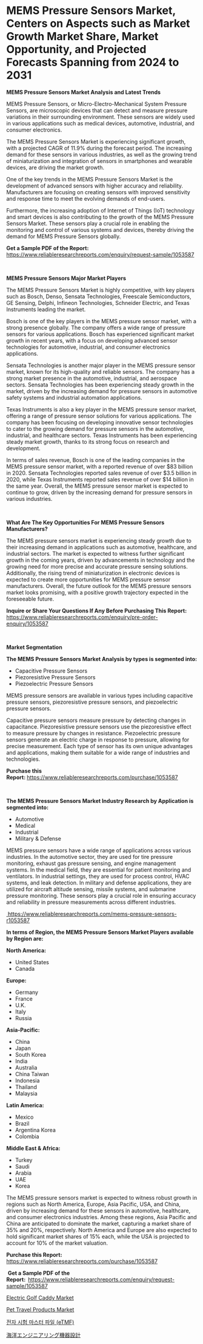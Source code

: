 <p><h1>MEMS Pressure Sensors Market, Centers on Aspects such as Market Growth Market Share, Market Opportunity, and Projected Forecasts Spanning from 2024 to 2031</h1></p><p><strong>MEMS Pressure Sensors Market Analysis and Latest Trends</strong></p>
<p><p>MEMS Pressure Sensors, or Micro-Electro-Mechanical System Pressure Sensors, are microscopic devices that can detect and measure pressure variations in their surrounding environment. These sensors are widely used in various applications such as medical devices, automotive, industrial, and consumer electronics.</p><p>The MEMS Pressure Sensors Market is experiencing significant growth, with a projected CAGR of 11.9% during the forecast period. The increasing demand for these sensors in various industries, as well as the growing trend of miniaturization and integration of sensors in smartphones and wearable devices, are driving the market growth.</p><p>One of the key trends in the MEMS Pressure Sensors Market is the development of advanced sensors with higher accuracy and reliability. Manufacturers are focusing on creating sensors with improved sensitivity and response time to meet the evolving demands of end-users.</p><p>Furthermore, the increasing adoption of Internet of Things (IoT) technology and smart devices is also contributing to the growth of the MEMS Pressure Sensors Market. These sensors play a crucial role in enabling the monitoring and control of various systems and devices, thereby driving the demand for MEMS Pressure Sensors globally.</p></p>
<p><strong>Get a Sample PDF of the Report:&nbsp;</strong> <a href="https://www.reliableresearchreports.com/enquiry/request-sample/1053587">https://www.reliableresearchreports.com/enquiry/request-sample/1053587</a></p>
<p>&nbsp;</p>
<p><strong>MEMS Pressure Sensors Major Market Players</strong></p>
<p><p>The MEMS Pressure Sensors Market is highly competitive, with key players such as Bosch, Denso, Sensata Technologies, Freescale Semiconductors, GE Sensing, Delphi, Infineon Technologies, Schneider Electric, and Texas Instruments leading the market. </p><p>Bosch is one of the key players in the MEMS pressure sensor market, with a strong presence globally. The company offers a wide range of pressure sensors for various applications. Bosch has experienced significant market growth in recent years, with a focus on developing advanced sensor technologies for automotive, industrial, and consumer electronics applications. </p><p>Sensata Technologies is another major player in the MEMS pressure sensor market, known for its high-quality and reliable sensors. The company has a strong market presence in the automotive, industrial, and aerospace sectors. Sensata Technologies has been experiencing steady growth in the market, driven by the increasing demand for pressure sensors in automotive safety systems and industrial automation applications. </p><p>Texas Instruments is also a key player in the MEMS pressure sensor market, offering a range of pressure sensor solutions for various applications. The company has been focusing on developing innovative sensor technologies to cater to the growing demand for pressure sensors in the automotive, industrial, and healthcare sectors. Texas Instruments has been experiencing steady market growth, thanks to its strong focus on research and development.</p><p>In terms of sales revenue, Bosch is one of the leading companies in the MEMS pressure sensor market, with a reported revenue of over $83 billion in 2020. Sensata Technologies reported sales revenue of over $3.5 billion in 2020, while Texas Instruments reported sales revenue of over $14 billion in the same year. Overall, the MEMS pressure sensor market is expected to continue to grow, driven by the increasing demand for pressure sensors in various industries.</p></p>
<p>&nbsp;</p>
<p><strong>What Are The Key Opportunities For MEMS Pressure Sensors Manufacturers?</strong></p>
<p><p>The MEMS pressure sensors market is experiencing steady growth due to their increasing demand in applications such as automotive, healthcare, and industrial sectors. The market is expected to witness further significant growth in the coming years, driven by advancements in technology and the growing need for more precise and accurate pressure sensing solutions. Additionally, the rising trend of miniaturization in electronic devices is expected to create more opportunities for MEMS pressure sensor manufacturers. Overall, the future outlook for the MEMS pressure sensors market looks promising, with a positive growth trajectory expected in the foreseeable future.</p></p>
<p><strong>Inquire or Share Your Questions If Any Before Purchasing This Report:</strong> <a href="https://www.reliableresearchreports.com/enquiry/pre-order-enquiry/1053587">https://www.reliableresearchreports.com/enquiry/pre-order-enquiry/1053587</a></p>
<p>&nbsp;</p>
<p><strong>Market Segmentation</strong></p>
<p><strong>The MEMS Pressure Sensors Market Analysis by types is segmented into:</strong></p>
<p><ul><li>Capacitive Pressure Sensors</li><li>Piezoresistive Pressure Sensors</li><li>Piezoelectric Pressure Sensors</li></ul></p>
<p><p>MEMS pressure sensors are available in various types including capacitive pressure sensors, piezoresistive pressure sensors, and piezoelectric pressure sensors. </p><p>Capacitive pressure sensors measure pressure by detecting changes in capacitance. Piezoresistive pressure sensors use the piezoresistive effect to measure pressure by changes in resistance. Piezoelectric pressure sensors generate an electric charge in response to pressure, allowing for precise measurement. Each type of sensor has its own unique advantages and applications, making them suitable for a wide range of industries and technologies.</p></p>
<p><strong>Purchase this Report:&nbsp;</strong><a href="https://www.reliableresearchreports.com/purchase/1053587">https://www.reliableresearchreports.com/purchase/1053587</a></p>
<p>&nbsp;</p>
<p><strong>The MEMS Pressure Sensors Market Industry Research by Application is segmented into:</strong></p>
<p><ul><li>Automotive</li><li>Medical</li><li>Industrial</li><li>Military & Defense</li></ul></p>
<p><p>MEMS pressure sensors have a wide range of applications across various industries. In the automotive sector, they are used for tire pressure monitoring, exhaust gas pressure sensing, and engine management systems. In the medical field, they are essential for patient monitoring and ventilators. In industrial settings, they are used for process control, HVAC systems, and leak detection. In military and defense applications, they are utilized for aircraft altitude sensing, missile systems, and submarine pressure monitoring. These sensors play a crucial role in ensuring accuracy and reliability in pressure measurements across different industries.</p></p>
<p><a href="https://www.reliableresearchreports.com/mems-pressure-sensors-r1053587">&nbsp;https://www.reliableresearchreports.com/mems-pressure-sensors-r1053587</a></p>
<p><strong>In terms of Region, the MEMS Pressure Sensors Market Players available by Region are:</strong></p>
<p>
    <p> <strong> North America: </strong>
        <ul>
            <li>United States</li>
            <li>Canada</li>
        </ul>
        </p> 
    <p> <strong> Europe: </strong>
        <ul>
            <li>Germany</li>
            <li>France</li>
            <li>U.K.</li>
            <li>Italy</li>
            <li>Russia</li>
        </ul>
        </p> 
    <p> <strong> Asia-Pacific: </strong>
        <ul>
            <li>China</li>
            <li>Japan</li>
            <li>South Korea</li>
            <li>India</li>
            <li>Australia</li>
            <li>China Taiwan</li>
            <li>Indonesia</li>
            <li>Thailand</li>
            <li>Malaysia</li>
        </ul>
        </p> 
    <p> <strong> Latin America: </strong>
        <ul>
            <li>Mexico</li>
            <li>Brazil</li>
            <li>Argentina Korea</li>
            <li>Colombia</li>
        </ul>
        </p> 
    <p> <strong> Middle East & Africa: </strong>
        <ul>
            <li>Turkey</li>
            <li>Saudi</li>
            <li>Arabia</li>
            <li>UAE</li>
            <li>Korea</li>
        </ul>
    </p>
    </p>
<p><p>The MEMS pressure sensors market is expected to witness robust growth in regions such as North America, Europe, Asia Pacific, USA, and China, driven by increasing demand for these sensors in automotive, healthcare, and consumer electronics industries. Among these regions, Asia Pacific and China are anticipated to dominate the market, capturing a market share of 35% and 20%, respectively. North America and Europe are also expected to hold significant market shares of 15% each, while the USA is projected to account for 10% of the market valuation.</p></p>
<p><strong>Purchase this Report: </strong><a href="https://www.reliableresearchreports.com/purchase/1053587">https://www.reliableresearchreports.com/purchase/1053587</a></p>
<p>&nbsp;<strong>Get a Sample PDF of the Report:&nbsp;&nbsp;</strong><a href="https://www.reliableresearchreports.com/enquiry/request-sample/1053587">https://www.reliableresearchreports.com/enquiry/request-sample/1053587</a></p>
<p><strong></strong></p>
<p><p><a href="https://github.com/jahid123ahm/Market-Research-Report-List-1/blob/main/electric-golf-caddy-market.md">Electric Golf Caddy Market</a></p><p><a href="https://github.com/ajohirul8010/Market-Research-Report-List-1/blob/main/pet-travel-products-market.md">Pet Travel Products Market</a></p><p><a href="https://medium.com/@mdmohiqulislam77/%EA%B8%80%EB%A1%9C%EB%B2%8C-%EC%A0%84%EC%9E%90-%EC%9E%84%EC%83%81%EC%8B%9C%ED%97%98-%EB%A7%88%EC%8A%A4%ED%84%B0-%ED%8C%8C%EC%9D%BC-etmf-%EC%8B%9C%EC%9E%A5-%EA%B7%9C%EB%AA%A8-%EB%B0%8F-%EC%A0%90%EC%9C%A0%EC%9C%A8-%EB%B6%84%EC%84%9D-%EC%A0%9C%ED%92%88-%EC%9C%A0%ED%98%95%EB%B3%84-%EC%9D%91%EC%9A%A9-%EB%B6%84%EC%95%BC%EB%B3%84-%EC%A7%80%EC%97%AD%EB%B3%84-%EC%98%88%EC%B8%A1-2024%EB%85%84-2031%EB%85%84-073f0873501c">전자 시험 마스터 파일 (eTMF)</a></p><p><a href="https://github.com/lababdou/Market-Research-Report-List-4/blob/main/9802748146110.md">海洋エンジニアリング機器設計</a></p></p>